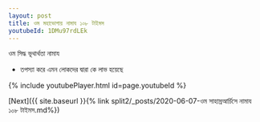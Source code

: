 ```yaml
---
layout: post
title: ওম মহাভোগায় নামায ১০৮ টাইমস
youtubeId: 1DMu97rdLEk
---
```

 
 
 ওম সিদ্ধ ভূথার্থতা নামায  
 
 -  তপস্যা করে এমন লোকদের দ্বারা কে লাভ হয়েছে 
 
  
 
  
 
 
 
 
 
 


{% include youtubePlayer.html id=page.youtubeId %}
 
[Next]({{ site.baseurl }}{% link  split2/_posts/2020-06-07-ওম সাহাস্রআর্চিসে নামায ১০৮ টাইমস.md%})
 
